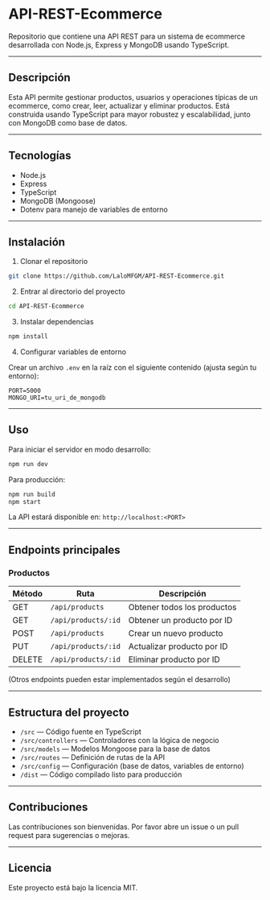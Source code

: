 # API-REST-Ecommerce

Repositorio que contiene una API REST para un sistema de ecommerce desarrollada con Node.js, Express y MongoDB usando TypeScript.

---

## Descripción

Esta API permite gestionar productos, usuarios y operaciones típicas de un ecommerce, como crear, leer, actualizar y eliminar productos. Está construida usando TypeScript para mayor robustez y escalabilidad, junto con MongoDB como base de datos.

---

## Tecnologías

- Node.js  
- Express  
- TypeScript  
- MongoDB (Mongoose)  
- Dotenv para manejo de variables de entorno  

---

## Instalación

1. Clonar el repositorio

```bash
git clone https://github.com/LaloMFGM/API-REST-Ecommerce.git
```

2. Entrar al directorio del proyecto

```bash
cd API-REST-Ecommerce
```

3. Instalar dependencias

```bash
npm install
```

4. Configurar variables de entorno

Crear un archivo `.env` en la raíz con el siguiente contenido (ajusta según tu entorno):

```
PORT=5000
MONGO_URI=tu_uri_de_mongodb
```

---

## Uso

Para iniciar el servidor en modo desarrollo:

```bash
npm run dev
```

Para producción:

```bash
npm run build
npm start
```

La API estará disponible en: `http://localhost:<PORT>`

---

## Endpoints principales

### Productos

| Método | Ruta                 | Descripción                |
| ------ | -------------------- | --------------------------|
| GET    | `/api/products`      | Obtener todos los productos|
| GET    | `/api/products/:id`  | Obtener un producto por ID |
| POST   | `/api/products`      | Crear un nuevo producto    |
| PUT    | `/api/products/:id`  | Actualizar producto por ID |
| DELETE | `/api/products/:id`  | Eliminar producto por ID   |

(Otros endpoints pueden estar implementados según el desarrollo)

---

## Estructura del proyecto

- `/src` — Código fuente en TypeScript  
- `/src/controllers` — Controladores con la lógica de negocio  
- `/src/models` — Modelos Mongoose para la base de datos  
- `/src/routes` — Definición de rutas de la API  
- `/src/config` — Configuración (base de datos, variables de entorno)  
- `/dist` — Código compilado listo para producción  

---

## Contribuciones

Las contribuciones son bienvenidas. Por favor abre un issue o un pull request para sugerencias o mejoras.

---

## Licencia

Este proyecto está bajo la licencia MIT.
